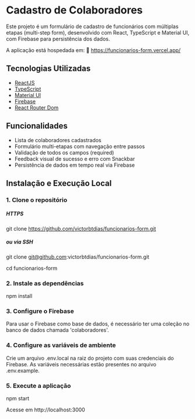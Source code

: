 # Cadastro de Colaboradores

Este projeto é um formulário de cadastro de funcionários com múltiplas etapas (multi-step form), desenvolvido com React, TypeScript e Material UI, com Firebase para persistência dos dados.

A aplicação está hospedada em:
🔗 https://funcionarios-form.vercel.app/

## Tecnologias Utilizadas

- [ReactJS](https://reactjs.org/)
- [TypeScript](https://www.typescriptlang.org/)
- [Material UI](https://mui.com/)
- [Firebase](https://firebase.google.com/)
- [React Router Dom](https://reactrouter.com/)

## Funcionalidades

- Lista de colaboradores cadastrados
- Formulário multi-etapas com navegação entre passos
- Validação de todos os campos (required)
- Feedback visual de sucesso e erro com Snackbar
- Persistência de dados em tempo real via Firebase

## Instalação e Execução Local

### 1. Clone o repositório

##### HTTPS

git clone https://github.com/victorbtdias/funcionarios-form.git

##### ou via SSH

git clone git@github.com:victorbtdias/funcionarios-form.git

cd funcionarios-form

### 2. Instale as dependências

npm install

### 3. Configure o Firebase

Para usar o Firebase como base de dados, é necessário ter uma coleção no banco de dados chamada 'colaboradores'.

### 4. Configure as variáveis de ambiente

Crie um arquivo .env.local na raiz do projeto com suas credenciais do Firebase. As variáveis necessárias estão presentes no arquivo .env.example.

### 5. Execute a aplicação

npm start

Acesse em http://localhost:3000
